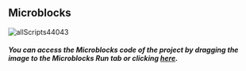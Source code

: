 ## Microblocks
![allScripts44043](https://user-images.githubusercontent.com/112697142/202710756-ed954a29-2c3a-4dff-9734-dd656f4c9877.png)



##### You can access the Microblocks code of the project by dragging the image to the Microblocks Run tab or clicking [here](https://microblocks.fun/run/microblocks.html#scripts=GP%20Scripts%0Adepends%20%27PicoBricks%27%0A%0Ascript%20539%2016%20%7B%0Acomment%20%27PICO%20BT%20Receiver%3A%0AReceives%20left%2C%20right%2C%20backward%2C%20forward%2C%20stop%20%0Afrom%20the%20mobile%20APP%3A%0Ahttps%3A%2F%2Fplay.google.com%2Fstore%2Fapps%2Fdetails%3Fid%3Dappinventor.ai_cempehlivan92.Arduino_Sesli_Kontrol%26hl%3Dtr%0A%0ATo%20configure%20BT%20module%2C%20use%20the%20two%20block%20sets%20at%20the%20very%20bottom%20of%20the%20program.%27%0A%7D%0A%0Ascript%201132%2016%20%7B%0AwhenCondition%20%28cmd%20%3D%3D%20%27stop%27%29%0AsayIt%20cmd%0Apb_set_motor_speed%201%200%0Apb_set_motor_speed%202%200%0AwaitMillis%201000%0Acmd%20%3D%20%27%27%0A%7D%0A%0Ascript%20538%20138%20%7B%0AwhenStarted%0A%27%5Bserial%3Aopen%5D%27%209600%0Aforever%20%7B%0A%20%20buffer%20%3D%20%28%27%5Bserial%3Aread%5D%27%29%0A%20%20if%20%28%28size%20buffer%29%20%3E%200%29%20%7B%0A%20%20%20%20cmd%20%3D%20%28%27%5Bdata%3Ajoin%5D%27%20%27%27%20%28%27%5Bdata%3AasByteArray%5D%27%20buffer%29%29%0A%20%20%20%20sayIt%20cmd%0A%20%20%7D%0A%20%20waitMillis%20200%0A%7D%0A%7D%0A%0Ascript%20876%20148%20%7B%0AwhenCondition%20%28cmd%20%3D%3D%20%27forward%27%29%0AsayIt%20cmd%0Apb_set_motor_speed%201%20100%0Apb_set_motor_speed%202%20100%0AwaitMillis%201000%0Acmd%20%3D%20%27%27%0Apb_set_motor_speed%201%200%0Apb_set_motor_speed%202%200%0A%7D%0A%0Ascript%20874%20431%20%7B%0AwhenCondition%20%28cmd%20%3D%3D%20%27right%27%29%0AsayIt%20cmd%0Apb_set_motor_speed%201%200%0Apb_set_motor_speed%202%20100%0AwaitMillis%20500%0Acmd%20%3D%20%27%27%0Apb_set_motor_speed%201%200%0Apb_set_motor_speed%202%200%0A%7D%0A%0Ascript%20535%20438%20%7B%0AwhenCondition%20%28cmd%20%3D%3D%20%27left%27%29%0AsayIt%20cmd%0Apb_set_motor_speed%201%20100%0Apb_set_motor_speed%202%200%0AwaitMillis%20500%0Acmd%20%3D%20%27%27%0Apb_set_motor_speed%201%200%0Apb_set_motor_speed%202%200%0A%7D%0A%0Ascript%20974%20726%20%7B%0Acomment%20%27Use%20for%20BT%20Configuration%3A%0Apress%20and%20hold%20the%20RESET%20button%0Aand%20then%20insert%20the%20BT%20module%20into%0Aits%20slot.%20RED%20LED%20should%20be%20flashing%20%0Ain%202sec%20intervals.%0ARun%20this%20script%20first.%20Then%20use%20the%20other%0Ato%20send%20commands.%27%0A%27%5Bserial%3Aopen%5D%27%2038400%0Aforever%20%7B%0A%20%20buffer%20%3D%20%28%27%5Bserial%3Aread%5D%27%29%0A%20%20if%20%28%28size%20buffer%29%20%3E%200%29%20%7B%0A%20%20%20%20cmd%20%3D%20%28%27%5Bdata%3Ajoin%5D%27%20%27%27%20%28%27%5Bdata%3AasByteArray%5D%27%20buffer%29%29%0A%20%20%7D%0A%20%20sayIt%20cmd%0A%20%20waitMillis%201000%0A%7D%0A%7D%0A%0Ascript%20531%20728%20%7B%0Acomment%20%27Use%20for%20BT%20Configuration%3A%0AType%20in%20AT%20commands%20for%20BT%20into%20the%0Afirst%20text%20area%20below%20and%20then%20click%20on%20the%20%0Aserial%20write%20block%20to%20transmit.%0AResponses%20will%20be%20displayed%20in%20the%20LOOP%20script.%27%0A%27%5Bserial%3Awrite%5D%27%20%28%27%5Bdata%3Ajoin%5D%27%20%27AT%27%20%28%27%5Bdata%3AunicodeString%5D%27%2013%29%20%28%27%5Bdata%3AunicodeString%5D%27%2010%29%29%0A%7D%0A%0A "here").
